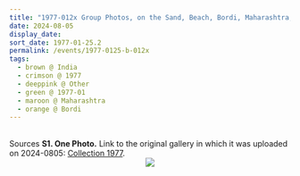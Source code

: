 ```yaml
---
title: "1977-012x Group Photos, on the Sand, Beach, Bordi, Maharashtra, India"
date: 2024-08-05
display_date: 
sort_date: 1977-01-25.2
permalink: /events/1977-0125-b-012x
tags:
  - brown @ India
  - crimson @ 1977
  - deeppink @ Other
  - green @ 1977-01
  - maroon @ Maharashtra
  - orange @ Bordi
---
```


<br>

<wave-list>
  <list-title color="DarkSeaGreen" width="40">Sources</list-title>
  <list-item color="BlanchedAlmond"  width="280"><b>S1. One Photo.</b> Link to the original gallery in which it was uploaded on 2024-0805: <a href="https://eternalmoments.smugmug.com/Collections/Patricia-Proenza-Collection/1977">Collection 1977</a>.</list-item>
</wave-list>

<div style="text-align: center"><img src="https://pub-bcc3cbe9b1e94ba1ac28915f7a3900fa.r2.dev/1977-012x_Group_Photos_on_the_Sand_Beach_Bordi_Maharashtra_India_01_(Patricia_Proenza_Collection).jpg" /></div>
